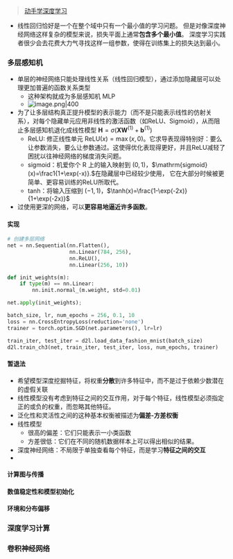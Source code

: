 > [动手学深度学习](https://courses.d2l.ai/zh-v2/)

- 线性回归恰好是一个在整个域中只有一个最小值的学习问题。 但是对像深度神经网络这样复杂的模型来说，损失平面上通常**包含多个最小值**。 深度学习实践者很少会去花费大力气寻找这样一组参数，使得在训练集上的损失达到最小。
### 多层感知机
- 单层的神经网络只能处理线性关系（线性回归模型），通过添加隐藏层可以处理更加普遍的函数关系类型
	- 这种架构就成为多层感知机 MLP
	- ![image.png|400](https://thdlrt.oss-cn-beijing.aliyuncs.com/undefined20250306175311.png)
- 为了让多层结构真正提升模型的表示能力（而不是只能表示线性的仿射关系），对每个隐藏单元应用非线性的激活函数（如ReLU、Sigmoid），从而阻止多层感知机退化成线性模型 $\mathbf{H}=\sigma(\mathbf{X}\mathbf{W}^{(1)}+\mathbf{b}^{(1)})$
	- ReLU: 修正线性单元 $\mathrm{ReLU}(x)=\max(x,0)$。它求导表现得特别好：要么让参数消失，要么让参数通过。这使得优化表现得更好，并且ReLU减轻了困扰以往神经网络的梯度消失问题。
	- sigmoid：机爱你个 R 上的输入映射到 $(0,1)$，$\mathrm{sigmoid}(x)=\frac1{1+\exp(-x)}.$在隐藏层中已经较少使用， 它在大部分时候被更简单、更容易训练的ReLU所取代。
	- tanh：将输入压缩到 $(-1,1)$，$\tanh(x)=\frac{1-\exp(-2x)}{1+\exp(-2x)}$
- 过使用更深的网络，可以**更容易地逼近许多函数**。
#### 实现
```python
# 创建多层网络
net = nn.Sequential(nn.Flatten(),
                    nn.Linear(784, 256),
                    nn.ReLU(),
                    nn.Linear(256, 10))

def init_weights(m):
    if type(m) == nn.Linear:
        nn.init.normal_(m.weight, std=0.01)

net.apply(init_weights);

batch_size, lr, num_epochs = 256, 0.1, 10
loss = nn.CrossEntropyLoss(reduction='none')
trainer = torch.optim.SGD(net.parameters(), lr=lr)

train_iter, test_iter = d2l.load_data_fashion_mnist(batch_size)
d2l.train_ch3(net, train_iter, test_iter, loss, num_epochs, trainer)
```

#### 暂退法
- 希望模型深度挖掘特征，将权重**分散**到许多特征中，而不是过于依赖少数潜在的虚假关联
- 线性模型没有考虑到特征之间的交互作用，对于每个特征，线性模型必须指定正的或负的权重，而忽略其他特征。
- 泛化性和灵活性之间的这种基本权衡被描述为**偏差-方差权衡**
- 线性模型
	- 很高的偏差：它们只能表示一小类函数
	- 方差很低：它们在不同的随机数据样本上可以得出相似的结果。
- 深度神经网络：不局限于单独查看每个特征，而是学习**特征之间的交互**
- 
#### 计算图与传播

#### 数值稳定性和模型初始化

#### 环境和分布偏移

### 深度学习计算
### 卷积神经网络